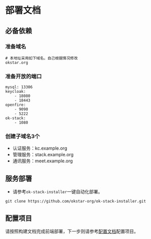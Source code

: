 # 部署文档
## 必备依赖
### 准备域名
```shell
# 本地址采用如下域名，自己根据情况修改
okstar.org
```
### 准备开放的端口
```shell
mysql: 13306
keycloak:
    - 18080
    - 18443
openfire: 
    - 9090
    - 5222
ok-stack:
    - 1080
```
### 创建子域名3个
- 认证服务：kc.example.org 
- 管理服务：stack.example.org
- 通讯服务：meet.example.org

## 服务部署
- 请参考`ok-stack-installer`一键自动化部署。
```shell
git clone https://github.com/okstar-org/ok-stack-installer.git
```

## 配置项目
请按照构建文档完成前端部署，下一步则请参考[配置文档](./configurations.md)配置项目。
